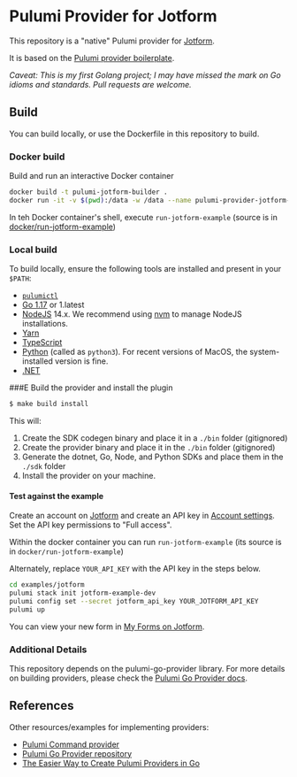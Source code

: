 # Pulumi Provider for Jotform

This repository is a "native" Pulumi provider for [Jotform](https://jotform.com). 

It is based on the [Pulumi provider boilerplate](https://github.com/pulumi/pulumi-provider-boilerplate).

*Caveat: This is my first Golang project; I may have missed the mark on Go idioms and standards. Pull requests are welcome.*

## Build
You can build locally, or use the Dockerfile in this repository to build.

### Docker build
Build and run an interactive Docker container

```bash
docker build -t pulumi-jotform-builder .
docker run -it -v $(pwd):/data -w /data --name pulumi-provider-jotform-builder --entrypoint bash pulumi-jotform-builder
```

In teh Docker container's shell, execute `run-jotform-example` (source is in [docker/run-jotform-example](docker/run-jotform-example))

### Local build
To build locally, ensure the following tools are installed and present in your `$PATH`:

* [`pulumictl`](https://github.com/pulumi/pulumictl#installation)
* [Go 1.17](https://golang.org/dl/) or 1.latest
* [NodeJS](https://nodejs.org/en/) 14.x.  We recommend using [nvm](https://github.com/nvm-sh/nvm) to manage NodeJS installations.
* [Yarn](https://yarnpkg.com/)
* [TypeScript](https://www.typescriptlang.org/)
* [Python](https://www.python.org/downloads/) (called as `python3`).  For recent versions of MacOS, the system-installed version is fine.
* [.NET](https://dotnet.microsoft.com/download)


###E Build the provider and install the plugin

   ```bash
   $ make build install
   ```
   
This will:

1. Create the SDK codegen binary and place it in a `./bin` folder (gitignored)
2. Create the provider binary and place it in the `./bin` folder (gitignored)
3. Generate the dotnet, Go, Node, and Python SDKs and place them in the `./sdk` folder
4. Install the provider on your machine.

#### Test against the example

Create an account on [Jotform](https://jotform.com) and create an API key in [Account settings](https://www.jotform.com/myaccount/api). Set the API key permissions to "Full access". 

Within the docker container you can run `run-jotform-example` (its source is in `docker/run-jotform-example`)

Alternately, replace `YOUR_API_KEY` with the API key in the steps below.

```bash
cd examples/jotform
pulumi stack init jotform-example-dev
pulumi config set --secret jotform_api_key YOUR_JOTFORM_API_KEY 
pulumi up
```

You can view your new form in [My Forms on Jotform](https://www.jotform.com/myforms/).

### Additional Details

This repository depends on the pulumi-go-provider library. For more details on building providers, please check
the [Pulumi Go Provider docs](https://github.com/pulumi/pulumi-go-provider).

## References

Other resources/examples for implementing providers:
* [Pulumi Command provider](https://github.com/pulumi/pulumi-command/blob/master/provider/pkg/provider/provider.go)
* [Pulumi Go Provider repository](https://github.com/pulumi/pulumi-go-provider)
* [The Easier Way to Create Pulumi Providers in Go](https://www.pulumi.com/blog/pulumi-go-boilerplate-v2/)
